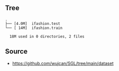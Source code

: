 
## Tree

```
.
├── [4.0M]  ifashion.test
└── [ 14M]  ifashion.train

  18M used in 0 directories, 2 files
```

## Source
- https://github.com/wujcan/SGL/tree/main/dataset